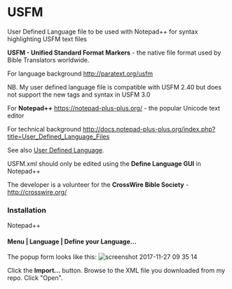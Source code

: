 # USFM
User Defined Language file to be used with Notepad++ for syntax highlighting USFM text files

**USFM - Unified Standard Format Markers** - the native file format used by Bible Translators worldwide.

For language background http://paratext.org/usfm

NB. My user defined language file is compatible with USFM 2.40 but does not support the new tags and syntax in USFM 3.0

For **Notepad++** https://notepad-plus-plus.org/ - the popular Unicode text editor

For technical background http://docs.notepad-plus-plus.org/index.php?title=User_Defined_Language_Files

See also [User Defined Language](https://ivan-radic.github.io/udl-documentation/).

USFM.xml should only be edited using the **Define Language GUI** in Notepad++

The developer is a volunteer for the **CrossWire Bible Society** - http://crosswire.org/

### Installation
Notepad++
#### Menu | Language | Define your Language...
The popup form looks like this: 
![screenshot 2017-11-27 09 35 14](https://user-images.githubusercontent.com/16325414/33259949-57e446ec-d356-11e7-8013-81ac1d5f76f4.png)

Click the **Import...** button. Browse to the XML file you downloaded from my repo.
Click "Open".


